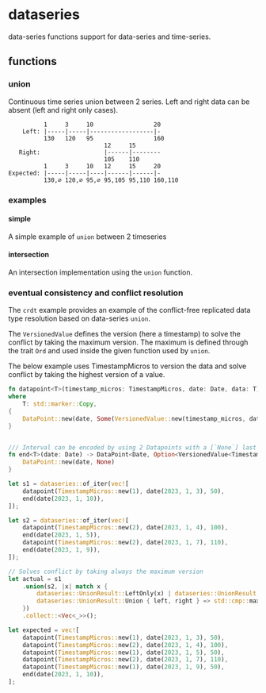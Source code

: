 # dataseries

data-series functions support for data-series and time-series.

## functions

### union

Continuous time series union between 2 series. Left and right data can be absent (left and right only cases).

```
          1     3     10                 20
    Left: |-----|-----|------------------|-
          130   120   95                 160
                           12     15
   Right:                  |------|--------
                           105    110
          1     3     10   12     15     20
Expected: |-----|-----|----|------|------|-
          130,∅ 120,∅ 95,∅ 95,105 95,110 160,110

```

### examples

#### simple
A simple example of ```union``` between 2 timeseries

#### intersection
An intersection implementation using the ```union``` function.

### eventual consistency and conflict resolution
The ```crdt``` example provides an example of the conflict-free replicated data type resolution based on data-series ```union```.

The ```VersionedValue``` defines the version (here a timestamp) to solve the conflict by taking the maximum version. The maximum is defined through the trait ```Ord``` and used inside the given function used by ```union```.

The below example uses TimestampMicros to version the data and solve conflict by taking the highest version of a value.
```rust
fn datapoint<T>(timestamp_micros: TimestampMicros, date: Date, data: T) -> DataPoint<Date, Option<VersionedValue<TimestampMicros, T>>>
where
    T: std::marker::Copy,
{
    DataPoint::new(date, Some(VersionedValue::new(timestamp_micros, data)))
}


/// Interval can be encoded by using 2 Datapoints with a [`None`] last datapoint value to mark the end of each interval
fn end<T>(date: Date) -> DataPoint<Date, Option<VersionedValue<TimestampMicros, T>>> {
    DataPoint::new(date, None)
}

let s1 = dataseries::of_iter(vec![
    datapoint(TimestampMicros::new(1), date(2023, 1, 3), 50),
    end(date(2023, 1, 10)),
]);

let s2 = dataseries::of_iter(vec![
    datapoint(TimestampMicros::new(2), date(2023, 1, 4), 100),
    end(date(2023, 1, 5)),
    datapoint(TimestampMicros::new(2), date(2023, 1, 7), 110),
    end(date(2023, 1, 9)),
]);

// Solves conflict by taking always the maximum version
let actual = s1
    .union(s2, |x| match x {
        dataseries::UnionResult::LeftOnly(x) | dataseries::UnionResult::RightOnly(x) => x,
        dataseries::UnionResult::Union { left, right } => std::cmp::max(left, right),
    })
    .collect::<Vec<_>>();

let expected = vec![
    datapoint(TimestampMicros::new(1), date(2023, 1, 3), 50),
    datapoint(TimestampMicros::new(2), date(2023, 1, 4), 100),
    datapoint(TimestampMicros::new(1), date(2023, 1, 5), 50),
    datapoint(TimestampMicros::new(2), date(2023, 1, 7), 110),
    datapoint(TimestampMicros::new(1), date(2023, 1, 9), 50),
    end(date(2023, 1, 10)),
];
```